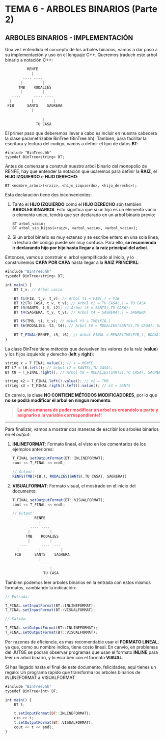 # TEMA 6 - ARBOLES BINARIOS (Parte 2)
## **ARBOLES BINARIOS - IMPLEMENTACIÓN**

Una vez entendido el concepto de los arboles binarios, vamos a dar paso a su implementación y uso en el lenguaje C++. Queremos traducir este arbol binario a notación C++:
```js
          RENFE
            |
        ---- ----
       |         |
      TMB    RODALIES
       |         |
   ----      ---- ----
  |         |         |
 FIB      SANTS    SAGRERA
            |
             ----
                 |
              TU CASA
```
El primer paso que deberemos llevar a cabo es incluir en nuestra cabecera la clase parametrizable BinTree (BinTree.hh). Tambien, para facilitar la escritura y lectura del codigo, vamos a definir el tipo de datos **BT**:
```
#include "BinTree.hh"
typedef BinTree<string> BT;
```

Antes de comenzar a construir nuestro arbol binario del monopolio de RENFE, hay que entender la notación que usaremos para definir la **RAIZ**, el **HIJO IZQUIERDO** e **HIJO DERECHO**:
```
BT <nombre_arbol>(<raiz>, <hijo_izquierdo>, <hijo_derecho>);
```
Esta declaración tiene dos inconvenientes:
1. Tanto el **HIJO IZQUIERDO** como el **HIJO DERECHO** són tambien **ARBOLES BINARIOS**. Esto significa que si un hijo es un elemento vacio o elemento unico, tendrá que ser declarado en un arbol binario previo:
    ```
    BT arbol_vacio;
    BT arbol_sin_hijos(<raiz>, <arbol_vacio>, <arbol_vacio>);
    ```
2.  Si un arbol binario es muy extenso y se escribe entero en una sola linea, la lectura del codigo puede ser muy confusa. Para ello, **se recomienda ir declarando hijo por hijo hasta llegar a la raiz principal del arbol**.

Entonces, vamos a construir el arbol ejemplificado al inicio, y lo construiremos **CAPA POR CAPA** hasta llegar a la **RAIZ PRINCIPAL**: 
```js
#include "BinTree.hh"
typedef BinTree<string> BT; 

int main() {
    BT t_v; // Arbol vacio

    BT t1(FIB, t_v, t_v); // Arbol t1 = FIB(,) = FIB
    BT t2(TU CASA, t_v, t_v); // Arbol t2 = TU CASA(,) = TU CASA
    BT t3(SANTS, t_V, t2); // Arbol t3 = SANTS(,TU CASA); 
    BT t4(SAGRERA, t_v, t_v); // Arbol t4 = SAGRERA(,) = SAGRERA

    BT t5(TMB, t1, t_v); // Arbol t5 = TMB(FIB,)
    BT t6(RODALIES, t3, t4); // Arbol t6 = RODALIES(SANTS(,TU CASA), SAGRERA)
    
    BT T_FINAL(RENFE, t5, t6); // Arbol FINAL = RENFE(TMB(FIB,), RODALIES(SANTS(,TU CASA), SAGRERA))
}
```

La clase BinTree tiene métodos que devuelven los valores de la raíz (**value**) y los hijos izquierdo y derecho (**left** y **right**):

```js
string x = T_FINAL.value(); // x = RENFE
BT t7 = t6.left(); // Arbol t7 = SANTS(,TU CASA);
BT t8 = T_FINAL.right(); // Arbol t8 = RODALIES(SANTS(,TU CASA), SAGRERA)

string x2 = T_FINAL.left().value(); // x2 = TMB
string x3 = T_FINAL.rigth().left().value(); // x3 = SANTS
```

En canvio, la clase **NO CONTIENE MÉTODOS MODIFICADORES**, por lo que **no se podrá modificar el arbol en ningun momento**.

>  <span style="color:#ff4252"> **La unica manera de poder modificar un arbol es creandolo a parte y asignarlo a la variable correspondiente!!**</span>

---

Para finalizar, vamos a mostrar dos maneras de escribir los arboles binarios en el *output*:

1. **INLINEFORMAT**: Formato lineal, el visto en los comentarios de los ejemplos anteriores:
    ```js
    T_FINAL.setOutputFormat(BT::INLINEFORMAT);
    cout << T_FINAL << endl;
    ```
    ```js
    // Output: 
    RENFE(TMB(FIB,), RODALIES(SANTS(,TU CASA), SAGRERA))
    ```
2. **VISUALFORMAT**: Formato visual, el mostrado en el inicio del documento:
    ```js
    T_FINAL.setOutputFormat(BT::VISUALFORMAT);
    cout << T_FINAL << endl;
    ```
    ```js
    // Output:
              RENFE
                |
            ---- ----
           |         |
          TMB    RODALIES
           |         |
       ----      ---- ----
      |         |         |
     FIB      SANTS    SAGRERA
                |
                 ----
                     |
                  TU CASA
    ```

Tambien podemos leer arboles binarios en la entrada con estos mismos formatos, cambiando la indicación:

```js
// Entrada:

T_FINAL.setInputFormat(BT::INLINEFORMAT);
T_FINAL.setInputFormat(BT::VISUALFORMAT);

// Salida:

T_FINAL.setOutputFormat(BT::INLINEFORMAT);
T_FINAL.setOutputFormat(BT::VISUALFORMAT);
```

Por razones de eficiencia, es mas recomendable usar el **FORMATO LINEAL**, ya que, como su nombre indica, tiene costo lineal. En canvio, en problemas del JUTGE se podran observar programas que usan el formato **INLINE** para leer un arbol binario, y lo escriben con el formato **VISUAL**.

Si has llegado hasta el final de este documento, felicidades, aquí tienes un regalo: Un programa rapido que transforma los arboles binarios de INLINEFORMAT a VISUALFORMAT
```js
#include "BinTree.hh"
typedef BinTree<int> BT;

int main() {
    BT t;

    t.setInputFormat(BT::INLINEFORMAT);
    cin >> t;
    t.setOutputFormat(BT::VISUALFORMAT);
    cout << t << endl;
}
```